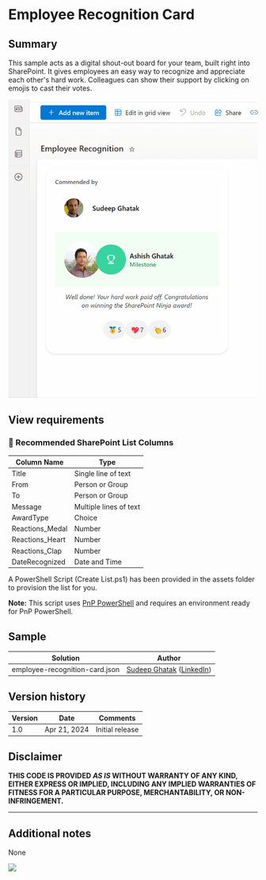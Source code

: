 # Employee Recognition Card

## Summary

This sample acts as a digital shout-out board for your team, built right into SharePoint. It gives employees an easy way to recognize and appreciate each other's hard work. Colleagues can show their support by clicking on emojis to cast their votes.

![screenshot of the sample](./assets/recognition.gif)

## View requirements

### 📝 Recommended SharePoint List Columns


| Column Name         | Type                 |
|---------------------|----------------------|
| Title               | Single line of text  |
| From                | Person or Group      |
| To                  | Person or Group      |
| Message             | Multiple lines of text |
| AwardType           | Choice               |
| Reactions_Medal     | Number               |
| Reactions_Heart     | Number               |
| Reactions_Clap      | Number               |
| DateRecognized      | Date and Time        |


A PowerShell Script (Create List.ps1) has been provided in the assets folder to provision the list for you.

**Note:** This script uses [PnP PowerShell](https://pnp.github.io/powershell/) and requires an environment ready for PnP PowerShell.

## Sample

Solution|Author
--------|---------
employee-recognition-card.json | [Sudeep Ghatak](https://github.com/sudeepghatak) ([LinkedIn](https://www.linkedin.com/in/sudeepghatak/))

## Version history

Version|Date|Comments
-------|----|--------
1.0|Apr 21, 2024|Initial release

## Disclaimer
**THIS CODE IS PROVIDED *AS IS* WITHOUT WARRANTY OF ANY KIND, EITHER EXPRESS OR IMPLIED, INCLUDING ANY IMPLIED WARRANTIES OF FITNESS FOR A PARTICULAR PURPOSE, MERCHANTABILITY, OR NON-INFRINGEMENT.**

---

## Additional notes

None

<img src="https://pnptelemetry.azurewebsites.net/list-formatting/view-samples/employee-recog" />
